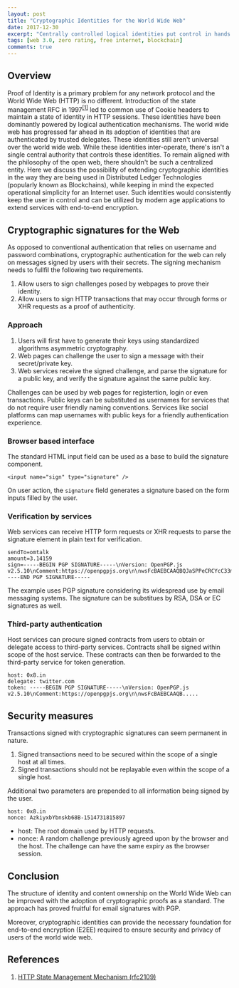```yaml
---
layout: post
title: "Cryptographic Identities for the World Wide Web"
date: 2017-12-30
excerpt: "Centrally controlled logical identities put control in hands of web services. Users need to maintain full control of their identities, especially those that affect their social and economic credibility. Cryptographic identities can help regain this control."
tags: [web 3.0, zero rating, free internet, blockchain]
comments: true
---
```


## Overview
Proof of Identity is a primary problem for any network protocol and the World Wide Web (HTTP) is no different. Introduction of the state management RFC in 1997<sup><a href="https://tools.ietf.org/html/rfc2109" target="_blank">[1]</a></sup> led to common use of Cookie headers to maintain a state of identity in HTTP sessions. These identities have been dominantly powered by logical authentication mechanisms. The world wide web has progressed far ahead in its adoption of identities that are authenticated by trusted delegates. These identities still aren't universal over the world wide web. While these identities inter-operate, there's isn't a single central authority that controls these identities. To remain aligned with the philosophy of the open web, there shouldn't be such a centralized entity. Here we discuss the possibility of extending cryptographic identities in the way they are being used in Distributed Ledger Technologies (popularly known as Blockchains), while keeping in mind the expected operational simplicity for an Internet user. Such identities would consistently keep the user in control and can be utilized by modern age applications to extend services with end-to-end encryption.

## Cryptographic signatures for the Web
As opposed to conventional authentication that relies on username and password combinations, cryptographic authentication for the web can rely on messages signed by users with their secrets. The signing mechanism needs to fullfil the following two requirements.

1. Allow users to sign challenges posed by webpages to prove their identity.
2. Allow users to sign HTTP transactions that may occur through forms or XHR requests as a proof of authenticity.

### Approach
1. Users will first have to generate their keys using standardized algorithms asymmetric cryptography.
2. Web pages can challenge the user to sign a message with their secret/private key.
3. Web services receive the signed challenge, and parse the signature for a public key, and verify the signature against the same public key.

Challenges can be used by web pages for registertion, login or even transactions. Public keys can be substituted as usernames for services that do not require user friendly naming conventions. Services like social platforms can map usernames with public keys for a friendly authentication experience.

### Browser based interface
The standard HTML input field can be used as a base to build the signature component.

```
<input name="sign" type="signature" />
```
On user action, the `signature` field generates a signature based on the form inputs filled by the user.

### Verification by services
Web services can receive HTTP form requests or XHR requests to parse the signature element in plain text for verification.

```
sendTo=omtalk
amount=3.14159
sign=-----BEGIN PGP SIGNATURE-----\nVersion: OpenPGP.js v2.5.10\nComment:https://openpgpjs.org\n\nwsFcBAEBCAAQBQJaSPPeCRCYcC33miZm0gAAiksQANEZS3XjrWx2Ah7v8aqs\nZXl7zURE8HPQn/9cv7M2/2bV82+1Kpnzr1\nnPhigQS4w2a7o/29jcMyrW0Bh\nI8N0R76sF3jVKiEY4YY5WJHu4HRJWi\nA9roUJRYPpvJgPAsCQgDb8HZF0v4x\nus/KJrT38xKQiCzqYbQCacqkWv/JuHCS4UA2D0RvCNy/xJeb750xJE2quNv9\nhkjffwnH49R1tzOm9zDkXtoQYxPBmrKCW8iKDbRIDSTs15kVIlBsmUEISKQN\nRH6B30rZZXulsY0dJjE6ovzsuGbR/Em8TefMu5pOzE4jvflqOu3hsVIkx1ZE\nd1/YuuJmbBy8pFWaj5efnqpSgCcCSSCAquAfXu2arh7LMD2yIO+mYrhA2gEv\n+8Yd6CrkgTRzKCE8D22qylbmlppJRPIfAutspvKvZrETcfJTpzONVUiFCjxt\nMnU7t9mn+frItQ4fBrHqfJyfNfAppIWqqnPZvr0iUsO4v2+JzlkNx/OtFjr6\nx6msgK87MzGgVzNPoLAWo054IDIWMO7YVrg2sB6NpsbtDhXAmXytloLfjcCx\nBWrl9Cpm2SWkRADg8IAB8FPnqbARdwJtlSQgG6A5v7FXwKEwA41uVkAkVyZs\nuoDEY3yri1FZF1JPlDnKT8CrKYQijkj2BXHcvDBo66hvxbalNQZvzOb02W1r\nHlBb\n=b++B\n-----END PGP SIGNATURE-----
```
The example uses PGP signature considering its widespread use by email messaging systems. The signature can be substitues by RSA, DSA or EC signatures as well.

### Third-party authentication
Host services can procure signed contracts from users to obtain or delegate access to third-party services. Contracts shall be signed within scope of the host service. These contracts can then be forwarded to the third-party service for token generation.

```
host: 0x8.in
delegate: twitter.com
token: -----BEGIN PGP SIGNATURE-----\nVersion: OpenPGP.js v2.5.10\nComment:https://openpgpjs.org\n\nwsFcBAEBCAAQB.....
```

## Security measures
Transactions signed with cryptographic signatures can seem permanent in nature.

1. Signed transactions need to be secured within the scope of a single host at all times.
2. Signed transactions should not be replayable even within the scope of a single host.

Additional two parameters are prepended to all information being signed by the user.

```
host: 0x8.in
nonce: AzkiyxbYbnskb68B-1514731815897
```

- host: The root domain used by HTTP requests.
- nonce: A random challenge previously agreed upon by the browser and the host. The challenge can have the same expiry as the browser session.

## Conclusion
The structure of identity and content ownership on the World Wide Web can be improved with the adoption of cryptographic proofs as a standard. The approach has proved fruitful for email signatures with PGP.

Moreover, cryptographic identities can provide the necessary foundation for end-to-end encryption (E2EE) required to ensure security and privacy of users of the world wide web.

## References
1. [HTTP State Management Mechanism (rfc2109)](https://tools.ietf.org/html/rfc2109)